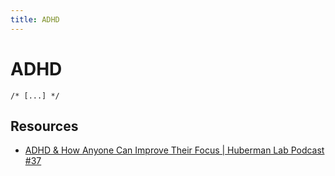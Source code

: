 ```yaml
---
title: ADHD
---
```


# ADHD

`/* [...] */`

## Resources

- [ADHD & How Anyone Can Improve Their Focus | Huberman Lab Podcast #37](https://www.youtube.com/watch?v=hFL6qRIJZ_Y)
